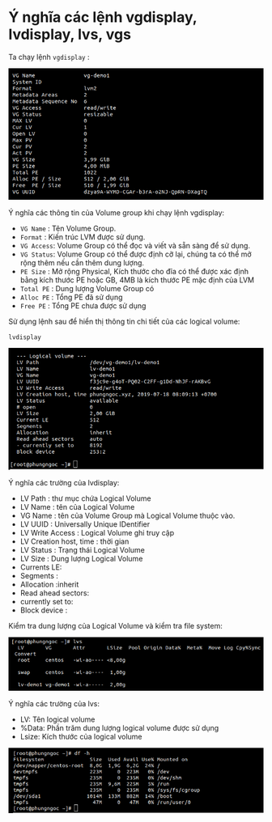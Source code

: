 # Ý nghĩa các lệnh vgdisplay, lvdisplay, lvs, vgs

Ta chạy lệnh `vgdisplay` :

![](../images/a8.png) 

Ý nghĩa các thông tin của Volume group khi chạy lệnh vgdisplay:

- `VG Name`  : Tên Volume Group.
- `Format`   : Kiến trúc LVM được sử dụng.
- `VG Access`: Volume Group có thể đọc và viết và sẵn sàng để sử dụng.
- `VG Status`: Volume Group có thể được định cỡ lại, chúng ta có thể mở rộng thêm nếu cần thêm dung lượng.
- `PE Size`  : Mở rộng Physical, Kích thước cho đĩa có thể được xác định bằng kích thước PE hoặc GB, 4MB là kích thước PE mặc định của LVM
- `Total PE` : Dung lượng Volume Group có
- `Alloc PE` : Tổng PE đã sử dụng
- `Free PE`  : Tổng PE chưa được sử dụng

Sử dụng lệnh sau để hiển thị thông tin chi tiết của các logical volume:
```
lvdisplay
```

![](../images/13.png) 

Ý nghĩa các trường của lvdisplay:

- LV Path : thư mục chứa Logical Volume
- LV Name : tên của Logical Volume
- VG Name : tên của Volume Group mà Logical Volume thuộc vào.
- LV UUID : Universally Unique IDentifier
- LV Write Access : Logical Volume ghi truy cập 
- LV Creation host, time : thời gian 
- LV Status : Trạng thái Logical Volume
- LV Size : Dung lượng Logical Volume
- Currents LE: 
- Segments : 
- Allocation :inherit
- Read ahead sectors:
- currently set to:
- Block device : 

Kiểm tra dung lượng của Logical Volume và kiểm tra file system:

![](../images/a9.png) 

Ý nghĩa các trường của lvs:

- LV: Tên logical volume
- %Data: Phần trăm dung lượng logical volume được sử dụng
- Lsize: Kích thước của logical volume 

![](../images/a10.png)  







